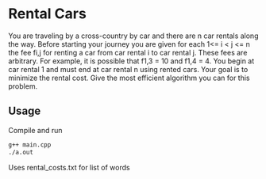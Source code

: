 

# Rental Cars

 You are traveling by a cross-country by car and there are n car rentals along
the way. Before starting your journey you are given for each 1<= i < j <= n the fee fi,j
for renting a car from car rental i to car rental j. These fees are arbitrary. For example,
it is possible that f1,3 = 10 and f1,4 = 4. You begin at car rental 1 and must end at car
rental n using rented cars. Your goal is to minimize the rental cost. Give the most
efficient algorithm you can for this problem. 


## Usage
Compile and run

```bash
g++ main.cpp 
./a.out

```
Uses rental_costs.txt for list of words